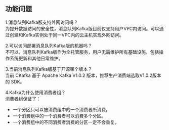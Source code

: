 ## 功能问题

1.消息队列Kafka版支持外网访问吗？</br>
为提升数据访问的安全性，消息队列Kafka版目前仅支持用户VPC内访问。可以通过创建和Kafka实例处于同一VPC内的云主机实现外网访问。</br>

2.可以访问部署消息队列Kafka版的机器吗？</br>
不可以，消息队列Kafka版作为全托管服务，用户无需维护所有基础设施，包括操作系统更新和其他日常维护。</br>

3.当前消息队列Kafka版基于开源哪个版本？</br>
当前 CKafka 基于 Apache Kafka V1.0.2 版本，推荐生产消费端选取V1.0.2版本的 SDK。</br>

4.Kafka为什么使用消费者组？</br>
消费者组保证了：
-	一个分区只可以被消费组中的一个消费者所消费。
-	一个消费组中的一个消费者可以消费多个分区。
-	一个消费组中的不同消费者消费的分区一定不会重复。
